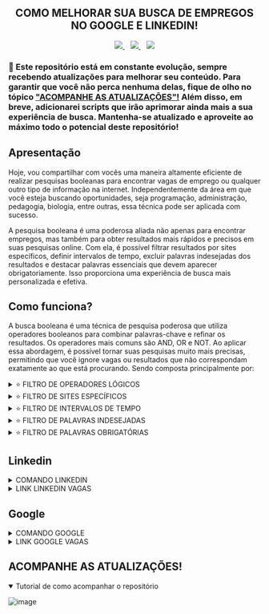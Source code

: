 <!-- 
Eu escolhi combinar códigos em markdown e html, pois eles se complementam mutuamente. Por exemplo, enquanto o markdown pode ser útil para a maioria das formatações de texto, como títulos e listas, ele não oferece suporte para alinhar o texto no centro e algumas outras funcionalidades avançadas. É aí que o html entra, permitindo preencher essas lacunas. No entanto, reconheço que o html pode ser mais verboso em comparação com o markdown, tornando o código mais extenso. Portanto, sempre que possível, opto pelo markdown para manter o código mais limpo e legível.
-->

<!-- TÍTULO -->
<!-- HTML -->
<h2 align="center">
  COMO MELHORAR SUA BUSCA DE EMPREGOS NO GOOGLE E LINKEDIN!
</h2>

<!-- BADGES -->
<!-- HTML -->
<div align="center">
  <a href="https://github.com/steteler">
    <img src="https://img.shields.io/github/followers/steteler.svg?style=social&label=Followers&maxAge=2592000&cacheSeconds=3600"/>
  </a>
  &nbsp;&nbsp;
  <a href="#">
    <img src="https://img.shields.io/github/stars/steteler/steteler-jobs-search-tips.svg?style=social&cacheSeconds=3600"/>
  </a>
  &nbsp;&nbsp;
  <a href="#">
    <img src="https://img.shields.io/github/watchers/steteler/steteler-jobs-search-tips.svg?style=social&cacheSeconds=3600"/>
  </a>
</div>

<!-- AVISOS -->
<!-- MARKDOWN -->
### 🚨 Este repositório está em constante evolução, sempre recebendo atualizações para melhorar seu conteúdo. Para garantir que você não perca nenhuma delas, fique de olho no tópico <a href="#acompanhe-as-atualizações">"ACOMPANHE AS ATUALIZAÇÕES"!</a> Além disso, em breve, adicionarei scripts que irão aprimorar ainda mais a sua experiência de busca. Mantenha-se atualizado e aproveite ao máximo todo o potencial deste repositório!

<!-- APRESENTAÇÃO -->
<!-- MARKDOWN -->
## Apresentação
Hoje, vou compartilhar com vocês uma maneira altamente eficiente de realizar pesquisas booleanas para encontrar vagas de emprego ou qualquer outro tipo de informação na internet. Independentemente da área em que você esteja buscando oportunidades, seja programação, administração, pedagogia, biologia, entre outras, essa técnica pode ser aplicada com sucesso.

A pesquisa booleana é uma poderosa aliada não apenas para encontrar empregos, mas também para obter resultados mais rápidos e precisos em suas pesquisas online. Com ela, é possível filtrar resultados por sites específicos, definir intervalos de tempo, excluir palavras indesejadas dos resultados e destacar palavras essenciais que devem aparecer obrigatoriamente. Isso proporciona uma experiência de busca mais personalizada e efetiva.

<!-- COMO FUNCIONA -->
<!-- MARKDOWN -->
## Como funciona?
A busca booleana é uma técnica de pesquisa poderosa que utiliza operadores booleanos para combinar palavras-chave e refinar os resultados. Os operadores mais comuns são AND, OR e NOT. Ao aplicar essa abordagem, é possível tornar suas pesquisas muito mais precisas, permitindo que você ignore vagas ou resultados que não correspondam exatamente ao que está procurando. Sendo composta principalmente por:

<!-- FILTROS LÓGICOS -->
<!-- HTML -->
<details>
  <summary>⭐ FILTRO DE OPERADORES LÓGICOS</summary>
  <p>
    A pesquisa booleana utiliza operadores como <b>"AND"</b>, <b>"OR"</b> e <b>"NOT"</b> para refinar os resultados. Por exemplo, ao pesquisar vagas de emprego, você pode combinar palavras-chave relevantes com <b>"AND"</b> para obter resultados mais específicos.
  </p>
  <ul>
    <li>
      Operador <b>AND</b> (E): <code>inteligência artificial <b>AND</b> aprendizado de máquina</code><br/>
      Resultado: Os resultados conterão páginas que contenham ambas as palavras "inteligência artificial" E "aprendizado de máquina".
    </li>
    <li>
      Operador <b>OR</b> (OU): <code>inteligência artificial <b>OR</b> aprendizado de máquina</code><br/>
      Resultado: Os resultados conterão páginas que contenham qualquer uma das palavras "inteligência artificial" OU "aprendizado de máquina" OU ambas.
    </li>
    <li>
      Operador <b>NOT</b> (NÃO): <code>inteligência artificial <b>NOT</b> aprendizado de máquina</code><br/>
      Resultado: Os resultados conterão páginas que contenham a palavra "inteligência artificial", mas EXCLUINDO aquelas que também mencionam "aprendizado de máquina".
    </li>
    <li>
      Combinação de operadores: <code><b>(</b>inteligência artificial <b>OR</b> IA<b>)</b> <b>AND</b> <b>(</b>aprendizado de máquina <b>OR</b> machine learning<b>)</b></code><br/>
      Resultado: Os resultados conterão páginas que contenham "inteligência artificial" OU "IA" E também "aprendizado de máquina" OU "machine learning".
    </li>
    <li>
      Uso de parênteses para agrupar termos: <code>inteligência artificial <b>AND</b> <b>(</b>aprendizado de máquina <b>OR</b> machine learning<b>)</b></code><br/>
      Resultado: Os resultados conterão páginas que contenham a palavra "inteligência artificial" E, em seguida, qualquer uma das palavras "aprendizado de máquina" OU "machine learning".
    </li>
  </ul>
</details>

<!-- FILTROS DE SITES -->
<!-- HTML -->
<details>
  <summary>⭐ FILTRO DE SITES ESPECÍFICOS</summary>
  <p>
    Se você tem preferência por determinados sites de empregos ou de pesquisa, é possível limitar a pesquisa a esses sites específicos. Isso evita que você perca tempo navegando por diversas páginas.
  </p>
  Exemplo: (⚠️EM CONSTRUÇÃO!⚠️)
</details>

<!-- FILTROS DE INTERVALOS DE TEMPO -->
<!-- HTML -->
<details>
  <summary>⭐ FILTRO DE INTERVALOS DE TEMPO</summary>
  <p>
    Caso queira visualizar apenas resultados recentes, pode utilizar filtros de tempo para delimitar a pesquisa a um período específico, como "últimos 6 meses" ou "último ano".
  </p>
  Exemplo: (⚠️EM CONSTRUÇÃO!⚠️)
</details>

<!-- FILTRO PALAVRAS INDESEJADAS -->
<!-- HTML -->
<details>
  <summary>⭐ FILTRO DE PALAVRAS INDESEJADAS</summary>
  <p>
    Se houver termos que você não quer que apareçam nos resultados, é possível utilizá-los com o operador "NOT". Por exemplo, se você procura vagas de programação, mas não quer estágios, pode usar "programação NOT estágio" na pesquisa.
  </p>
  Exemplo: (⚠️EM CONSTRUÇÃO!⚠️)
</details>

<!-- FILTRO PALAVRAS OBRIGATÓRIAS -->
<!-- HTML -->
<details>
  <summary>⭐ FILTRO DE PALAVRAS OBRIGATÓRIAS</summary>
  <p>
    Para garantir que determinadas palavras apareçam nos resultados, utilize o sinal de adição (+) antes das palavras essenciais. Por exemplo, "+experiência +profissional".
  </p>
  Exemplo: (⚠️EM CONSTRUÇÃO!⚠️)
</details>

<!-- LINKEDIN CÓDIGO E SITE -->
<!-- MARKDOWN -->
## Linkedin
<!-- HTML -->
<details>
  <summary>
    COMANDO LINKEDIN
  </summary>
  <code>Javascript OR Typescript OR Node OR Python OR SQL OR MySQL OR HTML OR CSS OR MongoDB OR Express OR React</code>
  </br>
  </br>
  <p>
    🚨 Lembrando que, algumas empresas elas criam um post no linkedin divulgando as vagas para evitar cobranças ao criar na categoria de vagas. Lembre-se também de selecionar os filtros do linkedin ou clique no link que já deixei disponibilizado, ele já contém os filtros.
  </p>
</details>

<details>
  <summary>
    LINK LINKEDIN VAGAS
  </summary>
  </br>
  <a href="https://www.linkedin.com/jobs/search/?currentJobId=3661517854&f_E=1%2C2%2C3&f_WT=2&geoId=106057199&keywords=Javascript%20OR%20Typescript%20OR%20Node%20OR%20Python%20OR%20SQL%20OR%20MySQL%20OR%20HTML%20OR%20CSS%20OR%20MongoDB%20OR%20Express%20OR%20React&location=Brasil&refresh=true">
    Clique aqui par ser redirecionado ao Linkedin!
  </a>
</details>

<!-- GOOGLE CÓDIGO E SITE -->
<!-- MARKDOWN -->
## Google
<!-- HTML -->
<details>
  <summary>
    COMANDO GOOGLE
  </summary>
  <code>(Javascript OR Typescript OR Node OR Python OR SQL OR MySQL OR HTML OR CSS OR MongoDB OR Express OR React) AND (estagio OR trainee OR junior) AND (remoto OR home-office)</code>
  </br>
  </br>
  🚨 Você também pode usar a ferramenta de filtragem do google para ser mais assertivo, também deixei essa opção habilitada no link.
</details>

<details>
  <summary>
    LINK GOOGLE VAGAS
  </summary>
  </br>
  <a href="https://www.google.com/search?q=Javascript+OR+Typescript+OR+Node+OR+Python+OR+SQL+OR+MySQL+OR+HTML+OR+CSS+OR+MongoDB+OR+Express+OR+React+AND+estagio+OR+trainee+OR+junior+AND+remoto+OR+home-office&biw=1366&bih=625&ei=cg2yZK7FGJ7e1sQPsI-N2A4&ved=0ahUKEwiuxrvt3Y-AAxUer5UCHbBHA-sQ4dUDCA8&uact=5&oq=Javascript+OR+Typescript+OR+Node+OR+Python+OR+SQL+OR+MySQL+OR+HTML+OR+CSS+OR+MongoDB+OR+Express+OR+React+AND+estagio+OR+trainee+OR+junior+AND+remoto+OR+home-office&gs_lp=Egxnd3Mtd2l6LXNlcnAiowFKYXZhc2NyaXB0IE9SIFR5cGVzY3JpcHQgT1IgTm9kZSBPUiBQeXRob24gT1IgU1FMIE9SIE15U1FMIE9SIEhUTUwgT1IgQ1NTIE9SIE1vbmdvREIgT1IgRXhwcmVzcyBPUiBSZWFjdCBBTkQgZXN0YWdpbyBPUiB0cmFpbmVlIE9SIGp1bmlvciBBTkQgcmVtb3RvIE9SIGhvbWUtb2ZmaWNlSABQAFgAcAB4AZABAJgBAKABAKoBALgBA8gBAPgBAeIDBBgAIEE&sclient=gws-wiz-serp">
    Clique aqui par ser redirecionado ao Google!
  </a>
</details>

<!-- ACOMPANHE AS ATUALIZAÇÕES -->
<!-- MARKDOWN -->
## ACOMPANHE AS ATUALIZAÇÕES!
<!-- HTML -->
<details open>
  <summary>
    Tutorial de como acompanhar o repositório
  </summary>

  <!-- MARKDOWN -->
  ![image](https://github.com/steteler/steteler-jobs-search-tips/assets/12498746/7cebf0e6-6d0d-470d-ad23-5d6b9fb887b0)
</details>
